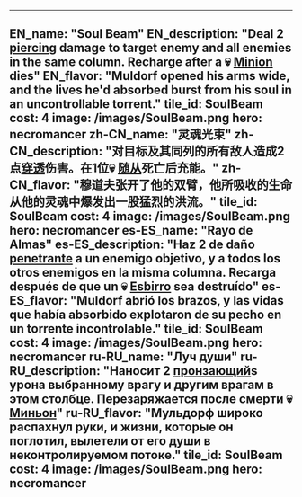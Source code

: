 ---

EN_name: "Soul Beam"
EN_description: "Deal 2 <u>piercing</u> damage to target enemy and all enemies in the same column. Recharge after a 💀 <u>Minion</u> dies"
EN_flavor: "Muldorf opened his arms wide, and the lives he'd absorbed burst from his soul in an uncontrollable torrent."
tile_id: SoulBeam
cost: 4
image: /images/SoulBeam.png
hero: necromancer
zh-CN_name: "灵魂光束"
zh-CN_description: "对目标及其同列的所有敌人造成2点<u>穿透</u>伤害。在1位💀 <u>随从</u>死亡后充能。"
zh-CN_flavor: "穆道夫张开了他的双臂，他所吸收的生命从他的灵魂中爆发出一股猛烈的洪流。"
tile_id: SoulBeam
cost: 4
image: /images/SoulBeam.png
hero: necromancer
es-ES_name: "Rayo de Almas"
es-ES_description: "Haz 2 de daño <u>penetrante</u> a un enemigo objetivo, y a todos los otros enemigos en la misma columna. Recarga después de que un 💀 <u>Esbirro</u> sea destruído"
es-ES_flavor: "Muldorf abrió los brazos, y las vidas que había absorbido explotaron de su pecho en un torrente incontrolable."
tile_id: SoulBeam
cost: 4
image: /images/SoulBeam.png
hero: necromancer
ru-RU_name: "Луч души"
ru-RU_description: "Наносит 2 <u>пронзающий</u>s урона выбранному врагу и другим врагам в этом столбце. Перезаряжается после смерти 💀 <u>Миньон</u>"
ru-RU_flavor: "Мульдорф широко распахнул руки, и жизни, которые он поглотил, вылетели от его души в неконтролируемом потоке."
tile_id: SoulBeam
cost: 4
image: /images/SoulBeam.png
hero: necromancer
---
